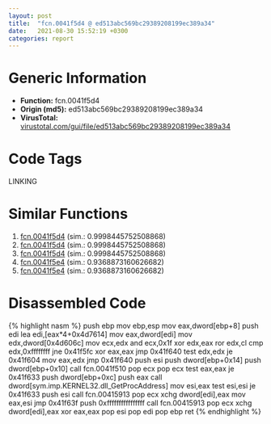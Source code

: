 ```yaml
---
layout: post
title:  "fcn.0041f5d4 @ ed513abc569bc29389208199ec389a34"
date:   2021-08-30 15:52:19 +0300
categories: report
---
```


# Generic Information
- **Function:** fcn.0041f5d4
- **Origin (md5):** ed513abc569bc29389208199ec389a34
- **VirusTotal:** [virustotal.com/gui/file/ed513abc569bc29389208199ec389a34][virustotal_ref]

# Code Tags
<span class="tag" id="LINKING">LINKING</span>


# Similar Functions

1. [fcn.0041f5d4][similar_1_ref] (sim.: 0.9998445752508868)
2. [fcn.0041f5d4][similar_2_ref] (sim.: 0.9998445752508868)
3. [fcn.0041f5d4][similar_3_ref] (sim.: 0.9998445752508868)
4. [fcn.0041f5e4][similar_4_ref] (sim.: 0.9368873160626682)
5. [fcn.0041f5e4][similar_5_ref] (sim.: 0.9368873160626682)


# Disassembled Code

{% highlight nasm %}
push ebp
mov ebp,esp
mov eax,dword[ebp+8]
push edi
lea edi,[eax*4+0x4d7614]
mov eax,dword[edi]
mov edx,dword[0x4d606c]
mov ecx,edx
and ecx,0x1f
xor edx,eax
ror edx,cl
cmp edx,0xffffffff
jne 0x41f5fc
xor eax,eax
jmp 0x41f640
test edx,edx
je 0x41f604
mov eax,edx
jmp 0x41f640
push esi
push dword[ebp+0x14]
push dword[ebp+0x10]
call fcn.0041f510
pop ecx
pop ecx
test eax,eax
je 0x41f633
push dword[ebp+0xc]
push eax
call dword[sym.imp.KERNEL32.dll_GetProcAddress]
mov esi,eax
test esi,esi
je 0x41f633
push esi
call fcn.00415913
pop ecx
xchg dword[edi],eax
mov eax,esi
jmp 0x41f63f
push 0xffffffffffffffff
call fcn.00415913
pop ecx
xchg dword[edi],eax
xor eax,eax
pop esi
pop edi
pop ebp
ret 
{% endhighlight %}


[similar_1_ref]: /report/fcn.0041f5d4@835812ed365516de32516b9bf14b0450
[similar_2_ref]: /report/fcn.0041f5d4@d9b85b9b67587bbf2112c62164413bd8
[similar_3_ref]: /report/fcn.0041f5d4@368dd66411b8b6ce2bcd15b0e14af5c0
[similar_4_ref]: /report/fcn.0041f5e4@c0371bf2f84d37acabd30e547b4cc5fa
[similar_5_ref]: /report/fcn.0041f5e4@5e50a67c7e8dbb50c23acbc92eb08f0e
[virustotal_ref]: https://www.virustotal.com/gui/file/ed513abc569bc29389208199ec389a34